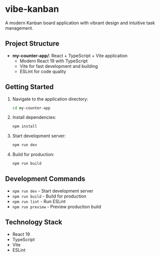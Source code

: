 # vibe-kanban

A modern Kanban board application with vibrant design and intuitive task management.

## Project Structure

- **my-counter-app/**: React + TypeScript + Vite application
  - Modern React 19 with TypeScript
  - Vite for fast development and building
  - ESLint for code quality

## Getting Started

1. Navigate to the application directory:
   ```bash
   cd my-counter-app
   ```

2. Install dependencies:
   ```bash
   npm install
   ```

3. Start development server:
   ```bash
   npm run dev
   ```

4. Build for production:
   ```bash
   npm run build
   ```

## Development Commands

- `npm run dev` - Start development server
- `npm run build` - Build for production
- `npm run lint` - Run ESLint
- `npm run preview` - Preview production build

## Technology Stack

- React 19
- TypeScript
- Vite
- ESLint

